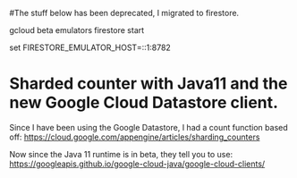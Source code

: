 #The stuff below has been deprecated, I migrated to firestore.

gcloud beta emulators firestore start

set FIRESTORE_EMULATOR_HOST=::1:8782

# Sharded counter with Java11 and the new Google Cloud Datastore client.

Since I have been using the Google Datastore, I had a count function based off:
https://cloud.google.com/appengine/articles/sharding_counters

Now since the Java 11 runtime is in beta, they tell you to use:
https://googleapis.github.io/google-cloud-java/google-cloud-clients/